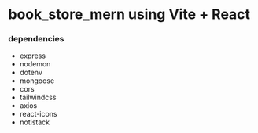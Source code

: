 # book_store_mern using Vite + React

### dependencies
- express
- nodemon
- dotenv
- mongoose
- cors
- tailwindcss
- axios
- react-icons
- notistack



